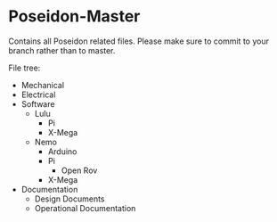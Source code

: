 # Poseidon-Master
Contains all Poseidon related files. Please make sure to commit to your branch rather than to master.

File tree:<br/>
* Mechanical<br/>
* Electrical<br/>
* Software<br/>
  * Lulu<br/>
    * Pi<br/>
    * X-Mega<br/>
  * Nemo<br/>
    * Arduino<br/>
    * Pi<br/>
      * Open Rov<br/>
    * X-Mega<br/>
* Documentation<br/>
  * Design Documents<br/>
  * Operational Documentation<br/>
